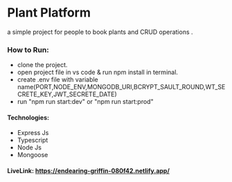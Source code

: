 # Plant Platform

a simple project for people to book plants and CRUD operations .


### How to Run:
* clone the project.
* open project file in vs code & run npm install in terminal.
* create .env file with variable name(PORT,NODE_ENV,MONGODB_URI,BCRYPT_SAULT_ROUND,WT_SECRETE_KEY,JWT_SECRETE_DATE)
* run "npm run start:dev" or "npm run start:prod"

#### Technologies:
* Express Js
* Typescript
* Node Js
* Mongoose

#### LiveLink: https://endearing-griffin-080f42.netlify.app/

